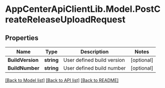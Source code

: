# AppCenterApiClientLib.Model.PostCreateReleaseUploadRequest
## Properties

Name | Type | Description | Notes
------------ | ------------- | ------------- | -------------
**BuildVersion** | **string** | User defined build version | [optional] 
**BuildNumber** | **string** | User defined build number | [optional] 

[[Back to Model list]](../README.md#documentation-for-models) [[Back to API list]](../README.md#documentation-for-api-endpoints) [[Back to README]](../README.md)

